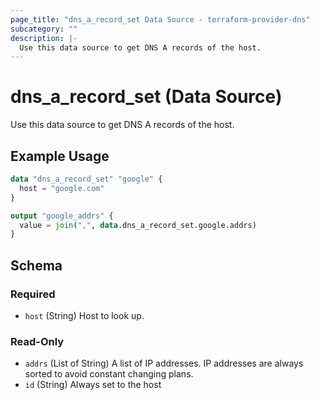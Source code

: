 ```yaml
---
page_title: "dns_a_record_set Data Source - terraform-provider-dns"
subcategory: ""
description: |-
  Use this data source to get DNS A records of the host.
---
```


# dns_a_record_set (Data Source)

Use this data source to get DNS A records of the host.

## Example Usage

```terraform
data "dns_a_record_set" "google" {
  host = "google.com"
}

output "google_addrs" {
  value = join(",", data.dns_a_record_set.google.addrs)
}
```

<!-- schema generated by tfplugindocs -->
## Schema

### Required

- `host` (String) Host to look up.

### Read-Only

- `addrs` (List of String) A list of IP addresses. IP addresses are always sorted to avoid constant changing plans.
- `id` (String) Always set to the host